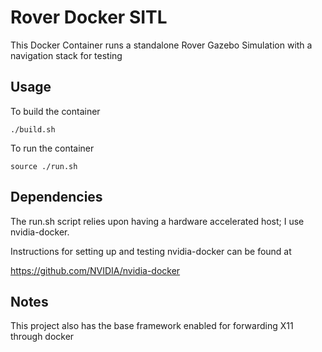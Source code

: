 
Rover Docker SITL
=================

This Docker Container runs a standalone Rover Gazebo Simulation with a navigation stack for testing

Usage
-----

To build the container

```
./build.sh
```

To run the container

```
source ./run.sh
```

Dependencies
------------

The run.sh script relies upon having a hardware accelerated host; I use nvidia-docker.

Instructions for setting up and testing nvidia-docker can be found at

https://github.com/NVIDIA/nvidia-docker


Notes
-----

This project also has the base framework enabled for forwarding X11 through docker

